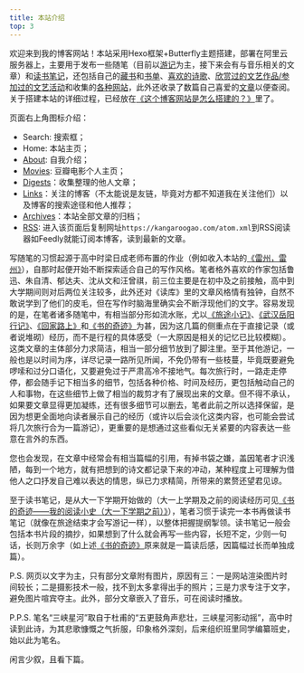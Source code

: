 ```yaml
---
title: 本站介绍
top: 3
---
```


欢迎来到我的博客网站！本站采用Hexo框架+Butterfly主题搭建，部署在阿里云服务器上，主要用于发布一些随笔（目前以[游记](https://kangaroogao.com/categories/%E6%B8%B8%E8%AE%B0/)为主，接下来会有与音乐相关的文章）和[读书笔记](https://kangaroogao.com/categories/%E8%AF%BB%E4%B9%A6%E7%AC%94%E8%AE%B0/)，还包括自己的[藏书](https://kangaroogao.com/2024/11/15/%E8%97%8F%E4%B9%A6/)和[书单](https://kangaroogao.com/2024/11/15/%E4%B9%A6%E5%8D%95/)、[喜欢的诗歌](https://kangaroogao.com/2024/11/15/%E6%88%91%E5%96%9C%E6%AC%A2%E7%9A%84%E8%AF%97/)、[欣赏过的文艺作品/参加过的文艺活动](https://kangaroogao.com/2024/11/16/%E6%96%87%E8%89%BA%E4%BD%9C%E5%93%81%E3%80%81%E6%B4%BB%E5%8A%A8/)和收集的[各种网站](https://kangaroogao.com/2024/11/15/%E5%90%84%E7%A7%8D%E7%BD%91%E7%AB%99%EF%BC%88%E5%AD%A6%E4%B9%A0%E8%B5%84%E6%BA%90%E3%80%81%E5%B8%B8%E7%94%A8%E5%B7%A5%E5%85%B7%E5%8F%8A%E5%85%B6%E4%BB%96%EF%BC%89/)，此外还收录了数篇自己喜爱的[文章](https://kangaroogao.com/digests/)以便查阅。关于搭建本站的详细过程，已经放在[《这个博客网站是怎么搭建的？》](https://kangaroogao.com/2024/11/22/%E8%BF%99%E4%B8%AA%E5%8D%9A%E5%AE%A2%E7%BD%91%E7%AB%99%E6%98%AF%E5%A6%82%E4%BD%95%E6%90%AD%E5%BB%BA%E7%9A%84%EF%BC%9F/)里了。

页面右上角图标介绍：
- Search: 搜索框；
- Home: 本站主页；
- [About](https://kangaroogao.com/about/): 自我介绍；
- [Movies](https://kangaroogao.com/movies/): 豆瓣电影个人主页；
- [Digests](https://kangaroogao.com/digests/)：收集整理的他人文章；
- [Links](https://kangaroogao.com/links/)：关注的博客（不太能说是友链，毕竟对方都不知道我在关注他们）以及博客的搜索途径和他人推荐；
- [Archives](https://kangaroogao.com/archives/)：本站全部文章的归档；
- [RSS](https://kangaroogao.com/atom.xml): 进入该页面后复制网址`https://kangaroogao.com/atom.xml`到RSS阅读器如Feedly就能订阅本博客，读到最新的文章。

写随笔的习惯起源于高中时梁日成老师布置的作业（例如收入本站的[《雷州，雷州》](https://kangaroogao.com/2020/08/22/%E9%9B%B7%E5%B7%9E%EF%BC%8C%E9%9B%B7%E5%B7%9E/)），自那时起便开始不断探索适合自己的写作风格。笔者格外喜欢的作家包括鲁迅、朱自清、郁达夫、沈从文和汪曾祺，前三位主要是在初中及之前接触，高中到大学期间则对后两位关注较多，此外还对《读库》里的文章风格情有独钟，自然不敢说学到了他们的皮毛，但在写作时脑海里确实会不断浮现他们的文字。容易发现的是，在笔者诸多随笔中，有相当部分形如流水账，尤以[《旅途小记》](https://kangaroogao.com/2024/11/15/%E6%97%85%E9%80%94%E5%B0%8F%E8%AE%B0/)、[《武汉岳阳行记》](https://kangaroogao.com/2024/03/03/%E6%AD%A6%E6%B1%89%E5%B2%B3%E9%98%B3%E8%A1%8C%E8%AE%B0/)、[《回家路上》](https://kangaroogao.com/2024/08/07/%E5%9B%9E%E5%AE%B6%E8%B7%AF%E4%B8%8A%E2%80%94%E2%80%94%E6%9D%AD%E5%B7%9E%E3%80%81%E5%AE%81%E6%B3%A2%E3%80%81%E5%8D%97%E6%98%8C%E3%80%81%E9%83%B4%E5%B7%9E%E3%80%81%E9%9F%B6%E5%85%B3/)和[《书的奇迹》](https://kangaroogao.com/2023/03/22/%E4%B9%A6%E7%9A%84%E5%A5%87%E8%BF%B9%E2%80%94%E2%80%94%E6%88%91%E7%9A%84%E9%98%85%E8%AF%BB%E5%B0%8F%E5%8F%B2%EF%BC%88%E5%A4%A7%E4%B8%80%E4%B8%8B%E5%AD%A6%E6%9C%9F%E4%B9%8B%E5%89%8D%EF%BC%89/)为甚，因为这几篇的侧重点在于直接记录（或者说堆砌）经历，而不是行程的具体感受（一大原因是相关的记忆已比较模糊）。这类文章的主体部分力求简洁，相当一部分细节放到了脚注里。至于其他游记，一般也是以时间为序，详尽记录一路所见所闻，不免仍带有一些枝蔓，毕竟既要避免啰嗦和过分口语化，又要避免过于严肃高冷不接地气。每次旅行时，一路走走停停，都会随手记下相当多的细节，包括各种价格、时间及经历，更包括触动自己的人和事物，在这些细节上做了相当的裁剪才有了展现出来的文章。但不得不承认，如果要文章显得更加凝练，还有很多细节可以删去，笔者此前之所以选择保留，是因为想更全面地向读者展示自己的经历（或许以后会淡化这类内容，也可能会尝试将几次旅行合为一篇游记），更重要的是想通过这些看似无关紧要的内容表达一些意在言外的东西。

您也会发现，在文章中经常会有相当篇幅的引用，有掉书袋之嫌，盖因笔者才识浅陋，每到一个地方，就有把想到的诗文都记录下来的冲动，某种程度上可理解为借他人之口抒发自己难以表达的情思，纵已力求精简，所带来的累赘还望君见谅。

至于读书笔记，是从大一下学期开始做的（大一上学期及之前的阅读经历可见[《书的奇迹——我的阅读小史（大一下学期之前）》](https://kangaroogao.com/2023/03/22/%E4%B9%A6%E7%9A%84%E5%A5%87%E8%BF%B9%E2%80%94%E2%80%94%E6%88%91%E7%9A%84%E9%98%85%E8%AF%BB%E5%B0%8F%E5%8F%B2%EF%BC%88%E5%A4%A7%E4%B8%80%E4%B8%8B%E5%AD%A6%E6%9C%9F%E4%B9%8B%E5%89%8D%EF%BC%89/)），笔者习惯于读完一本书再做读书笔记（就像在旅途结束才会写游记一样），以整体把握提纲掣领。读书笔记一般会包括本书片段的摘抄，如果想到了什么就会再写一些内容，长短不定，少则一句话，长则万余字（如上述[《书的奇迹》](https://kangaroogao.com/2023/03/22/%E4%B9%A6%E7%9A%84%E5%A5%87%E8%BF%B9%E2%80%94%E2%80%94%E6%88%91%E7%9A%84%E9%98%85%E8%AF%BB%E5%B0%8F%E5%8F%B2%EF%BC%88%E5%A4%A7%E4%B8%80%E4%B8%8B%E5%AD%A6%E6%9C%9F%E4%B9%8B%E5%89%8D%EF%BC%89/)原来就是一篇读后感，因篇幅过长而单独成篇）。

P.S. 网页以文字为主，只有部分文章附有图片，原因有三：一是网站渲染图片时间较长；二是摄影技术一般，找不到太多拿得出手的照片；三是力求专注于文字，避免图片喧宾夺主。此外，部分文章嵌入了音乐，可在阅读时播放。

P.P.S. 笔名“三峡星河”取自于杜甫的“五更鼓角声悲壮，三峡星河影动摇”，高中时读到此诗，为其悲歌慷慨之气折服，印象格外深刻，后来组织班里同学编纂班史，始以此为笔名。

闲言少叙，且看下篇。